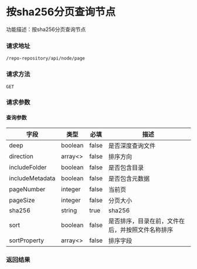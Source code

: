 # 按sha256分页查询节点
功能描述：按sha256分页查询节点

### 请求地址
```
/repo-repository/api/node/page
```

### 请求方法
`GET`
### 请求参数

#### 查询参数

| 字段 | 类型 | 必填 | 描述 |
| -------- | -------- | -------- | -------- |
| deep     | boolean   | false       | 是否深度查询文件 |
| direction     | array<>   | false       | 排序方向 |
| includeFolder     | boolean   | false       | 是否包含目录 |
| includeMetadata     | boolean   | false       | 是否包含元数据 |
| pageNumber     | integer   | false       | 当前页 |
| pageSize     | integer   | false       | 分页大小 |
| sha256     | string   | true       | sha256 |
| sort     | boolean   | false       | 是否排序，目录在前，文件在后，并按照文件名称排序 |
| sortProperty     | array<>   | false       | 排序字段 |



### 返回结果

